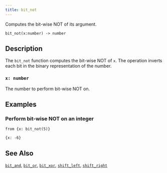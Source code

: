 ```yaml
---
title: bit_not
---
```


Computes the bit-wise NOT of its argument.

```tql
bit_not(x:number) -> number
```

## Description

The `bit_not` function computes the bit-wise NOT of `x`. The operation inverts
each bit in the binary representation of the number.

### `x: number`

The number to perform bit-wise NOT on.

## Examples

### Perform bit-wise NOT on an integer

```tql
from {x: bit_not(5)}
```

```tql
{x: -6}
```

## See Also

[`bit_and`](bit_and), [`bit_or`](bit_or), [`bit_xor`](bit_xor),
[`shift_left`](shift_left), [`shift_right`](shift_right)
